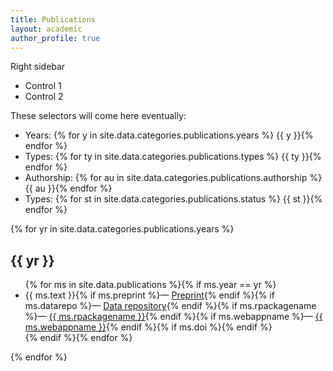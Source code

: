 ```yaml
---
title: Publications
layout: academic
author_profile: true
---
```


<aside class="sidebar__control sticky">
<p>Right sidebar</p>
<ul>
<li>Control 1</li>
<li>Control 2</li>
</ul>
</aside>

These selectors will come here eventually:

- Years: {% for y in site.data.categories.publications.years %} {{ y }}{% endfor %}
- Types: {% for ty in site.data.categories.publications.types %} {{ ty }}{% endfor %}
- Authorship: {% for au in site.data.categories.publications.authorship %} {{ au }}{% endfor %}
- Types: {% for st in site.data.categories.publications.status %} {{ st }}{% endfor %}

{% for yr in site.data.categories.publications.years %}
<h2 id="year-{{ yr }}">{{ yr }}</h2>
<ul>
{% for ms in site.data.publications %}{% if ms.year == yr %}
  <li class="publ-type-{{ ms.type }} publ-auth-{{ ms.authorship }} publ-status-{{ ms.status }}">
    {{ ms.text }}{% if ms.preprint %}&mdash; <a href="{{ ms.preprint }}">Preprint</a>{% endif %}{% if ms.datarepo %}&mdash; <a href="{{ ms.datarepo }}">Data repository</a>{% endif %}{% if ms.rpackagename %}&mdash; <a href="{{ ms.rpackagelink }}">{{ ms.rpackagename }}</a>{% endif %}{% if ms.webappname %}&mdash; <a href="{{ ms.webapplink }}">{{ ms.webappname }}</a>{% endif %}{% if ms.doi %}<div data-badge-popover="bottom" style="display: inline-block;" data-badge-type="4" data-doi="{{ ms.doi }}" data-hide-no-mentions="true" class="altmetric-embed"></div>{% endif %}
    </li>
{% endif %}{% endfor %}
</ul>
{% endfor %}
<script type='text/javascript' src='https://d1bxh8uas1mnw7.cloudfront.net/assets/embed.js'></script>
